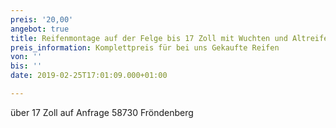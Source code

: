 ```yaml
---
preis: '20,00'
angebot: true
title: Reifenmontage auf der Felge bis 17 Zoll mit Wuchten und Altreifen Entsorgung
preis_information: Komplettpreis für bei uns Gekaufte Reifen
von: ''
bis: ''
date: 2019-02-25T17:01:09.000+01:00

---
```

über 17 Zoll auf Anfrage 58730 Fröndenberg